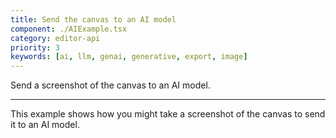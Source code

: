 ```yaml
---
title: Send the canvas to an AI model
component: ./AIExample.tsx
category: editor-api
priority: 3
keywords: [ai, llm, genai, generative, export, image]
---
```


Send a screenshot of the canvas to an AI model.

---

This example shows how you might take a screenshot of the canvas to send it to an AI model.
